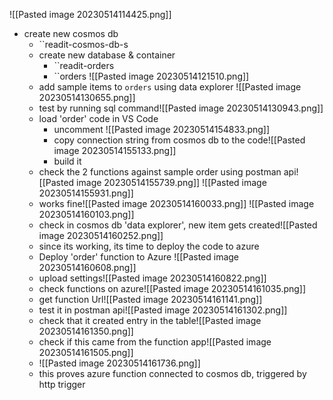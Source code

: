 ![[Pasted image 20230514114425.png]]
- create new cosmos db
	- ``readit-cosmos-db-s
	- create new database & container
		- ``readit-orders
		- ``orders
		![[Pasted image 20230514121510.png]]
	- add sample items to ``orders`` using data explorer	 ![[Pasted image 20230514130655.png]]
	- test by running sql command![[Pasted image 20230514130943.png]]
	- load 'order' code in VS Code
		- uncomment ![[Pasted image 20230514154833.png]]
		- copy connection string from cosmos db to the code![[Pasted image 20230514155133.png]]
		- build it
	- check the 2 functions  against sample order using postman api![[Pasted image 20230514155739.png]]
	  ![[Pasted image 20230514155931.png]]
	- works fine![[Pasted image 20230514160033.png]]
	 ![[Pasted image 20230514160103.png]]
	 - check in cosmos db 'data explorer', new item gets created![[Pasted image 20230514160252.png]]
	 - since its working, its time to deploy the code to azure
	- Deploy 'order' function to Azure
		![[Pasted image 20230514160608.png]]
	 - upload settings![[Pasted image 20230514160822.png]]
	 - check functions on azure![[Pasted image 20230514161035.png]]
	 - get function Url![[Pasted image 20230514161141.png]]
	 - test it in postman api![[Pasted image 20230514161302.png]]
	 - check that it created entry in the table![[Pasted image 20230514161350.png]]
	 - check if this came from the function app![[Pasted image 20230514161505.png]]
	- ![[Pasted image 20230514161736.png]]
	- this proves azure function connected to cosmos db, triggered by http trigger